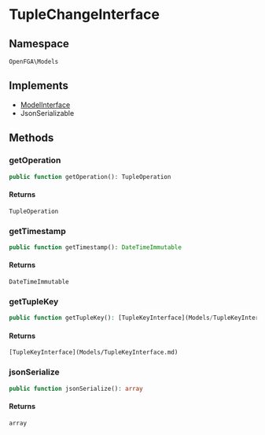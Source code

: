 # TupleChangeInterface


## Namespace
`OpenFGA\Models`

## Implements
* [ModelInterface](Models/ModelInterface.md)
* JsonSerializable



## Methods
### getOperation


```php
public function getOperation(): TupleOperation
```



#### Returns
`TupleOperation`

### getTimestamp


```php
public function getTimestamp(): DateTimeImmutable
```



#### Returns
`DateTimeImmutable`

### getTupleKey


```php
public function getTupleKey(): [TupleKeyInterface](Models/TupleKeyInterface.md)
```



#### Returns
`[TupleKeyInterface](Models/TupleKeyInterface.md)`

### jsonSerialize


```php
public function jsonSerialize(): array
```



#### Returns
`array`

